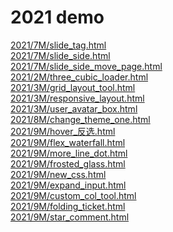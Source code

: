 # 2021 demo

[2021/7M/slide_tag.html](https://www.adba.club/CSS-Inspired-Factory/2021/7M/slide_tag.html) <br/>[2021/7M/slide_side.html](https://www.adba.club/CSS-Inspired-Factory/2021/7M/slide_side.html) <br/>[2021/7M/slide_side_move_page.html](https://www.adba.club/CSS-Inspired-Factory/2021/7M/slide_side_move_page.html) <br/>[2021/2M/three_cubic_loader.html](https://www.adba.club/CSS-Inspired-Factory/2021/2M/three_cubic_loader.html) <br/>[2021/3M/grid_layout_tool.html](https://www.adba.club/CSS-Inspired-Factory/2021/3M/grid_layout_tool.html) <br/>[2021/3M/responsive_layout.html](https://www.adba.club/CSS-Inspired-Factory/2021/3M/responsive_layout.html) <br/>[2021/3M/user_avatar_box.html](https://www.adba.club/CSS-Inspired-Factory/2021/3M/user_avatar_box.html) <br/> [2021/8M/change_theme_one.html](https://www.adba.club/CSS-Inspired-Factory/2021/8M/change_theme_one.html) <br/>[2021/9M/hover\_反选.html](https://www.adba.club/CSS-Inspired-Factory/2021/9M/hover_反选.html) <br/>[2021/9M/flex_waterfall.html](https://www.adba.club/CSS-Inspired-Factory/2021/9M/flex_waterfall.html) <br/>[2021/9M/more_line_dot.html](https://www.adba.club/CSS-Inspired-Factory/2021/9M/more_line_dot.html) <br/>[2021/9M/frosted_glass.html](https://www.adba.club/CSS-Inspired-Factory/2021/9M/frosted_glass.html) <br/>[2021/9M/new_css.html](https://www.adba.club/CSS-Inspired-Factory/2021/9M/new_css.html) <br/>[2021/9M/expand_input.html](https://www.adba.club/CSS-Inspired-Factory/2021/9M/expand_input.html) <br/>[2021/9M/custom_col_tool.html](https://www.adba.club/CSS-Inspired-Factory/2021/9M/custom_col_tool.html) <br/>
[2021/9M/folding_ticket.html](https://www.adba.club/CSS-Inspired-Factory/2021/9M/folding_ticket.html) <br/>[2021/9M/star_comment.html](https://www.adba.club/CSS-Inspired-Factory/2021/9M/star_comment.html) <br/>